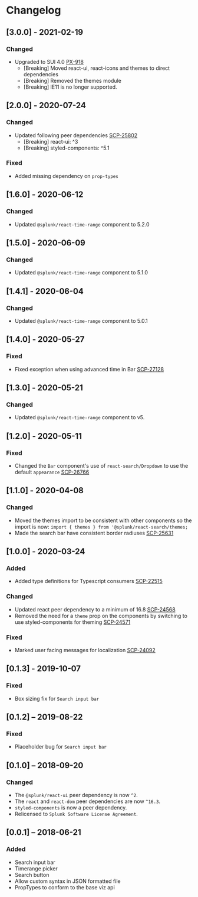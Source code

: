 # Changelog

## [3.0.0] - 2021-02-19

### Changed
* Upgraded to SUI 4.0 [PX-918](http://go/j/PX-918)
  * [Breaking] Moved react-ui, react-icons and themes to direct dependencies
  * [Breaking] Removed the themes module
  * [Breaking] IE11 is no longer supported.


## [2.0.0] - 2020-07-24

### Changed
* Updated following peer dependencies [SCP-25802](http://go/j/SCP-25802)
  * [Breaking] react-ui: ^3
  * [Breaking] styled-components: ^5.1

### Fixed
* Added missing dependency on `prop-types`


## [1.6.0] - 2020-06-12

### Changed
* Updated `@splunk/react-time-range` component to 5.2.0


## [1.5.0] - 2020-06-09

### Changed
* Updated `@splunk/react-time-range` component to 5.1.0


## [1.4.1] - 2020-06-04

### Changed
* Updated `@splunk/react-time-range` component to 5.0.1


## [1.4.0] - 2020-05-27

### Fixed
* Fixed exception when using advanced time in Bar [SCP-27128](http://go/j/SCP-27128)


## [1.3.0] - 2020-05-21

### Changed
* Updated `@splunk/react-time-range` component to v5.


## [1.2.0] - 2020-05-11

### Fixed
* Changed the `Bar` component's use of `react-search/Dropdown` to use the default `appearance` [SCP-26766](http://go/j/SCP-26766)


## [1.1.0] - 2020-04-08

### Changed
* Moved the themes import to be consistent with other components so the import is now: `import { themes } from '@splunk/react-search/themes;`
* Made the search bar have consistent border radiuses [SCP-25631](http://go/j/SCP-25631)


## [1.0.0] - 2020-03-24

### Added
* Added type definitions for Typescript consumers [SCP-22515](http://go/j/SCP-22515)

### Changed
* Updated react peer dependency to a minimum of 16.8 [SCP-24568](http://go/j/SCP-24568)
* Removed the need for a `theme` prop on the components by switching to use styled-components for theming [SCP-24571](http://go/j/SCP-24571)

### Fixed
* Marked user facing messages for localization [SCP-24092](http://go/j/SCP-24092)


## [0.1.3] - 2019-10-07

### Fixed
* Box sizing fix for `Search input bar`


## [0.1.2] – 2019-08-22

### Fixed
* Placeholder bug for `Search input bar`


## [0.1.0] – 2018-09-20

### Changed
* The `@splunk/react-ui` peer dependency is now `^2`.
* The `react` and `react-dom` peer dependencies are now `^16.3`.
* `styled-components` is now a peer dependency.
* Relicensed to `Splunk Software License Agreement`.


## [0.0.1] – 2018-06-21

### Added
* Search input bar
* Timerange picker
* Search button
* Allow custom syntax in JSON formatted file
* PropTypes to conform to the base viz api
